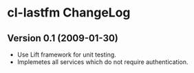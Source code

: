 cl-lastfm ChangeLog
===================

Version 0.1 (2009-01-30)
------------------------

- Use Lift framework for unit testing.
- Implemetes all services which do not require authentication.
